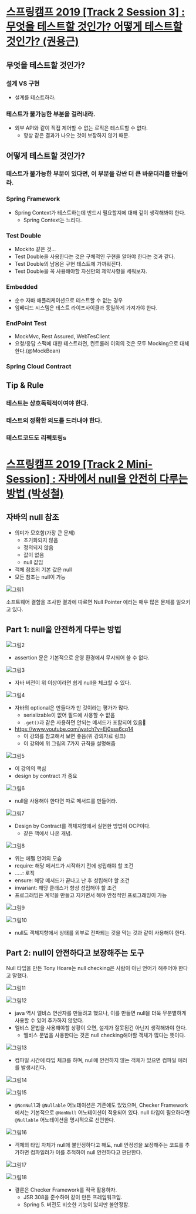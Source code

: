# [스프링캠프 2019 [Track 2 Session 3] : 무엇을 테스트할 것인가? 어떻게 테스트할 것인가? (권용근)](https://www.youtube.com/watch?v=YdtknE_yPk4)
## 무엇을 테스트할 것인가?
### 설계 VS 구현
- 설계를 테스트하라.

### 테스트가 불가능한 부분을 걸러내라.
- 외부 API와 같이 직접 제어할 수 없는 로직은 테스트할 수 없다.
    - 항상 같은 결과가 나오는 것이 보장하지 않기 때문.

## 어떻게 테스트할 것인가?
### 테스트가 불가능한 부분이 있다면, 이 부분을 감싼 더 큰 바운더리를 만들어라.
### Spring Framework
- Spring Context가 테스트하는데 반드시 필요할지에 대해 깊이 생각해봐야 한다.
    - Spring Context는 느리다.
### Test Double
- Mockito 같은 것...
- Test Double을 사용한다는 것은 구체적인 구현을 알아야 한다는 것과 같다.
- Test Double의 남용은 구현 테스트에 가까워진다.
- Test Double을 꼭 사용해야할 자신만의 제약사항을 세워보자.
### Embedded
- 순수 자바 애플리케이션으로 테스트할 수 없는 경우
- 임베디드 시스템은 테스트 라이프사이클과 동일하게 가져가야 한다.
### EndPoint Test
- MockMvc, Rest Assured, WebTesClient
- 요청/응답 스팩에 대한 테스트라면, 컨트롤러 이외의 것은 모두 Mocking으로 대체한다.(@MockBean)
### Spring Cloud Contract

## Tip & Rule
### 테스트는 상호독릭적이여야 한다.
### 테스트의 정확한 의도를 드러내야 한다.
### 테스트코드도 리펙토링s

# [스프링캠프 2019 [Track 2 Mini-Session] : 자바에서 null을 안전히 다루는 방법 (박성철)](https://www.youtube.com/watch?v=vX3yY_36Sk4)
## 자바의 null 참조
- 의미가 모호함(가장 큰 문제)
    - 초기화되지 않음
    - 정의되지 않음
    - 값이 없음
    - null 값임
- 객체 참조의 기본 값은 null
- 모든 참조는 null이 가능

![그림1](./images/java_null_safety_1.png)

소프트웨어 결함을 조사한 결과에 따르면 Null Pointer 에러는 매우 많은 문제를 일으키고 있다.

## Part 1: null을 안전하게 다루는 방법

![그림2](./images/java_null_safety_2.png)

- assertion 문은 기본적으로 운영 환경에서 무시되어 쓸 수 없다.

![그림3](./images/java_null_safety_3.png)

- 자바 버전이 위 이상이라면 쉽게 null을 체크할 수 있다.

![그림4](./images/java_null_safety_4.png)

- 자바의 optional은 만들다가 만 것이라는 평가가 많다.
    - serializable이 없어 필드에 사용할 수 없음
    - `.get()`과 같은 사용하면 안되는 메서드가 포함되어 있음
- https://www.youtube.com/watch?v=Ej0sss6cq14
    - 이 강의를 참고해서 보면 좋음(위 강의자료 링크)
    - 이 강의에 위 그림의 7가지 규칙을 설명해줌

![그림5](./images/java_null_safety_5.png)

- 이 강의의 핵심
- design by contract 가 중요

![그림6](./images/java_null_safety_6.png)

- null을 사용해야 한다면 따로 메서드를 만들어라.

![그림7](./images/java_null_safety_7.png)

- Design by Contract를 객체지향에서 실현한 방법이 OCP이다.
    - 같은 책에서 나온 개념.

![그림8](./images/java_null_safety_8.png)

- 위는 에펠 언어의 모습
- require: 해당 메서드가 시작하기 전에 성립해야 할 조건
- .....: 로직
-  ensure: 해당 메서드가 끝나고 난 후 성립해야 할 조건
- invariant: 해당 클래스가 항상 성립해야 할 조건
- 프로그래밍은 계약을 만들고 지키면서 해야 안정적인 프로그래밍이 가능

![그림9](./images/java_null_safety_9.png)

![그림10](./images/java_null_safety_10.png)

- null도 객체지향에서 상태를 외부로 전파되는 것을 막는 것과 같이 사용해야 한다.

## Part 2: null이 안전하다고 보장해주는 도구
Null 타입을 만든 Tony Hoare는 null checking은 사람이 아닌 언어가 
해주어야 한다고 말했다.

![그림11](./images/java_null_safety_11.png)

![그림12](./images/java_null_safety_12.png)

- java 역시 엘비스 연산자를 만들려고 했으나, 이를 만들면 null을 더욱 무분별하게 사용할 수 있어 추가하지 않았다.
- 엘비스 문법을 사용해야할 상황이 오면, 설계가 잘못된건 아닌지 생각해봐야 한다.
    - 엘비스 문법을 사용한다는 것은 null checking해야할 객체가 많다는 뜻이다.

![그림13](./images/java_null_safety_13.png)

- 컴파일 시간에 타입 체크를 하며, null에 안전하지 않는 객체가 있으면 컴파일 에러를 발생시킨다.

![그림14](./images/java_null_safety_14.png)

![그림15](./images/java_null_safety_15.png)

- `@NonNull`과 `@Nullable` 어노테이션은 기존에도 있었으며, Checker Framework에서는 기본적으로 `@NonNull` 어노테이션이 적용되어 있다. null 타입이 필요하다면 `@Nullable` 어노테이션을 명시적으로 선언한다.

![그림16](./images/java_null_safety_16.png)

- 객체의 타입 자체가 null에 불안정하다고 해도, null 안정성을 보장해주는 코드를 추가하면 컴파일러가 이를 추적하여 null 안전하다고 판단한다.

![그림17](./images/java_null_safety_17.png)

![그림18](./images/java_null_safety_18.png)

- 결론은 Checker Framework를 적극 활용하자.
    - JSR 308을 준수하여 같이 만든 프레임워크임.
    - Spring 5. 버전도 비슷한 기능이 있지만 불안정함.